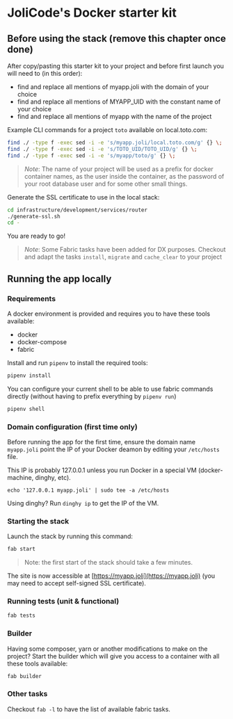 # JoliCode's Docker starter kit

## Before using the stack (remove this chapter once done)

After copy/pasting this starter kit to your project and before first launch
you will need to (in this order):

 * find and replace all mentions of myapp.joli with the domain of your choice
 * find and replace all mentions of MYAPP_UID with the constant name of your choice
 * find and replace all mentions of myapp with the name of the project

Example CLI commands for a project `toto` available on local.toto.com:

```bash
find ./ -type f -exec sed -i -e 's/myapp.joli/local.toto.com/g' {} \;
find ./ -type f -exec sed -i -e 's/TOTO_UID/TOTO_UID/g' {} \;
find ./ -type f -exec sed -i -e 's/myapp/toto/g' {} \;
```

>*Note*: The name of your project will be used as a prefix for docker container
> names, as the user inside the container, as the password of your root database
> user and for some other small things.

Generate the SSL certificate to use in the local stack:

```bash
cd infrastructure/development/services/router
./generate-ssl.sh
cd -
```

You are ready to go!

>*Note*: Some Fabric tasks have been added for DX purposes. Checkout and adapt
> the tasks `install`, `migrate` and `cache_clear` to your project
    
## Running the app locally

### Requirements

A docker environment is provided and requires you to have these tools available:

 * docker
 * docker-compose
 * fabric

Install and run `pipenv` to install the required tools:

```bash
pipenv install
```

You can configure your current shell to be able to use fabric commands directly
(without having to prefix everything by `pipenv run`)

```bash
pipenv shell
```

### Domain configuration (first time only)

Before running the app for the first time, ensure the domain name `myapp.joli`
point the IP of your Docker deamon by editing your `/etc/hosts` file.

This IP is probably 127.0.0.1 unless you run Docker in a special VM (docker-machine, dinghy, etc).

```
echo '127.0.0.1 myapp.joli' | sudo tee -a /etc/hosts
```

Using dinghy? Run `dinghy ip` to get the IP of the VM.

### Starting the stack

Launch the stack by running this command:

```bash
fab start
```

> Note: the first start of the stack should take a few minutes.

The site is now accessible at [https://myapp.joli](https://myapp.joli)
(you may need to accept self-signed SSL certificate).

### Running tests (unit & functional)

```bash
fab tests
```

### Builder

Having some composer, yarn or another modifications to make on the project?
Start the builder which will give you access to a container with all these
tools available:

```bash
fab builder
```

### Other tasks

Checkout `fab -l` to have the list of available fabric tasks.
